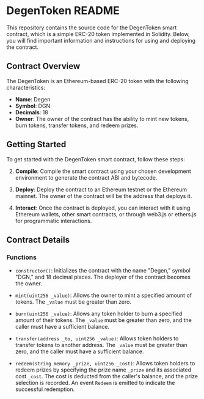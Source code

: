 # DegenToken README

This repository contains the source code for the DegenToken smart contract, which is a simple ERC-20 token implemented in Solidity. Below, you will find important information and instructions for using and deploying the contract.

## Contract Overview

The DegenToken is an Ethereum-based ERC-20 token with the following characteristics:

- **Name**: Degen
- **Symbol**: DGN
- **Decimals**: 18
- **Owner**: The owner of the contract has the ability to mint new tokens, burn tokens, transfer tokens, and redeem prizes.

## Getting Started

To get started with the DegenToken smart contract, follow these steps:

2. **Compile**: Compile the smart contract using your chosen development environment to generate the contract ABI and bytecode.

3. **Deploy**: Deploy the contract to an Ethereum testnet or the Ethereum mainnet. The owner of the contract will be the address that deploys it.

4. **Interact**: Once the contract is deployed, you can interact with it using Ethereum wallets, other smart contracts, or through web3.js or ethers.js for programmatic interactions.

## Contract Details

### Functions

- `constructor()`: Initializes the contract with the name "Degen," symbol "DGN," and 18 decimal places. The deployer of the contract becomes the owner.

- `mint(uint256 _value)`: Allows the owner to mint a specified amount of tokens. The `_value` must be greater than zero.

- `burn(uint256 _value)`: Allows any token holder to burn a specified amount of their tokens. The `_value` must be greater than zero, and the caller must have a sufficient balance.

- `transfer(address _to, uint256 _value)`: Allows token holders to transfer tokens to another address. The `_value` must be greater than zero, and the caller must have a sufficient balance.

- `redeem(string memory _prize, uint256 _cost)`: Allows token holders to redeem prizes by specifying the prize name `_prize` and its associated cost `_cost`. The cost is deducted from the caller's balance, and the prize selection is recorded. An event `Redeem` is emitted to indicate the successful redemption.

